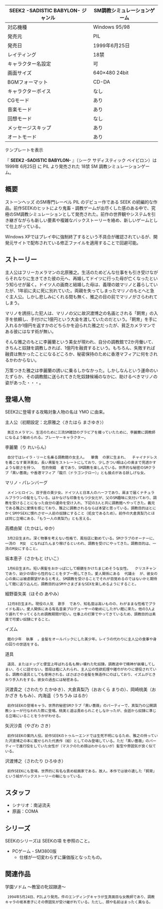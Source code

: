 SEEK2 -SADISTIC BABYLON-  ジャンル  |  SM調教シミュレーションゲーム   
---|---  
対応機種  |  Windows 95/98   
発売元  |  PIL   
発売日  |  1999年6月25日   
レイティング  |  18禁   
キャラクター名設定  |  可   
画面サイズ  |  640×480 24bit   
BGMフォーマット  |  CD-DA   
キャラクターボイス  |  なし   
CGモード  |  あり   
音楽モード  |  あり   
回想モード  |  なし   
メッセージスキップ  |  あり   
オートモード  |  あり   
テンプレートを表示  
  
『 **SEEK2 -SADISTIC BABYLON-** 』（シーク サディスティック ベイビロン）は  1999年  6月25日  に  PIL
より発売された  18禁  SM  調教シミュレーションゲーム。

##  概要  

ストーンヘッズ  のSM専門レーベル  PIL  のデビュー作である  SEEK
の続編的な作品。前作SEEKのヒットにより鬼畜・調教ゲームが出尽くした感のある中で、究極のSM調教シミュレーションとして発売された。前作の世界観やシステムを引き継ぎながらも新しい要素や複雑なバックストーリーを絡め、新しいゲームとして仕上がっている。

Windows XPではプレイ中に強制終了するという不具合が確認されているが、開発元サイトで配布されている修正ファイルを適用することで回避可能。

##  ストーリー  

主人公はフリーカメラマンの北原雅之。生活のためどんな仕事をも引き受けながらそれなりに生きてきた彼の元へ、再婚してドイツに行った母が亡くなったという知らせが届く。ドイツ人の画商と結婚した母は、義理の娘マリノと暮らしていたが、1年前に夫に死に別れていた。両親を失ってしまったマリノのもとへと急ぐ主人公。しかし悲しみにくれる間も無く、雅之の目の前でマリノがさらわれてしまう。

マリノを誘拐した犯人は、マリノの父に故沢渡博之の名画とされる「飼育」の入手を依頼し、手付けに1億円という大金を渡していたのだという。「飼育」を手に入れるか1億円を返すかのどちらかを迫られた雅之だったが、貧乏カメラマンである彼にはなす術が無い。

そんな雅之のもとに李麗蘭という美女が現われ、自分の調教館で2か月働いて、きちんと奴隷を調教しきれば、1億円を融資するという。もちろん、失敗すれば融資は無かったことになるどころか、秘密保持のために香港マフィアに何をされるかわからない。

万策つきた雅之は李麗蘭の誘いに乗るしかなかった。しかしなんという運命のいたずらか、その調教館に送られてきた牝奴隷候補のなかに、助けるべきマリノの姿があった・・・。

##  登場人物  

SEEK2に登場する攻略対象人物の名は  YMO  に由来。

主人公（初期設定：北原雅之〈きたはら まさゆき〉）

     貧乏カメラマン。生活のために三流SM雑誌のグラビアを撮っていたために、李麗蘭に調教師になるよう勧められる。プレーヤーキャラクター。 
李麗蘭（り れいらん）

     自分ではレイラ・リーと名乗る調教館の女主人。  華僑  の家に生まれ、  チャイナドレス  を着こなす東洋美女。長い黒髪をストレートにしており、少しきつい眼は心の奥まで見透かすような鋭さを持つ。  性的倒錯  者であり、SM調教を楽しんでいる。世界的な秘密のSMクラブ「黒い薔薇」や香港マフィア「龍爪（ドラゴンクロー）」とも接点がある妖しげな女。 
マリノ・パレンバーグ

     メインヒロイン。双子座の美少女。ドイツ人と日本人のハーフであり、肩まで届くナチュラルブラウンの髪をしている。はかなげな印象をもつ少女だが、父のSM趣味に気付いており、調教を受けることになった自分の運命を受け入れ、下記の3人と共に調教館へやってきた。義兄である雅之に愛情を感じており、雅之に調教されるならば本望と思っている。調教目的はとにかくSMやSEXに慣れさせ一人前の奴隷にすること（処女であるため）。前作の大倉真梨乃とほぼ同じ立場にある、「もう一人の真梨乃」とも言える。 
高橋由架（たかはし ゆか）

     3月2日生まれ。深く物事を考えない性格で、風俗店に勤めている。SMクラブのオーナーに、一流の  M女  になればたんまり稼げるといわれ、調教を受けにやってきた。調教目的は、一流のM女にすること。 
坂本恵子（さかもと けいこ）

     1月6日生まれ。短い黒髪をおかっぱにして眼鏡をかけたまじめそうな女性。  クリスチャン  であり、幼少の頃から性的なことをタブー視してきた。愛人関係にある  代議士  が、彼女の心の奥には被虐願望があると考え、SM調教を受けることでそれが目覚めるのではないかと期待して館に送り込んだ。調教目的はSMやさまざまなSEXを楽しめるようにすること。 
細野亜矢美（ほその あやみ）

     12月8日生まれ。現役の人気  歌手  であり、知名度は高いものの、わがままな性格でプライドも高い。愛人関係にある有名音楽プロデューサーの勧めにしたがい館に来た。他の3人より遅れてやってくるため調教期間が短い。仕事上の打算でやってきているため、調教目的は素直で可愛い奴隷にすること。 
イズム

     館の少年  執事  。金髪をオールバックにした美少年。レイラの代わりに主人公の食事や身の回りの世話をする。 
道具

     道具、またはドッグと便宜上呼ばれる名も無い壊れた牝奴隷。調教途中で精神が崩壊してしまい、ろくに話せない。普段は檻に入れられ、主人公の性欲処理や雑巾がわりに使役されている。調教の道具としても使用される。ぼさぼさの金髪を無造作にのばしており、イズムがときおり手入れをする。彼女の過去には秘密ある。 
沢渡貴之（さわたり たかゆき）、大倉真梨乃（おおくら まりの）、岡崎桃美（おかざき ももみ）、内海遥（うちうみ はるか）

     前作SEEKの登場キャラ。世界的秘密SMクラブ「黒い薔薇」のパーティーで、真梨乃の公開調教ショーが行なわれた際に登場。桃美と遥は責められこそしなかったが、会話から奴隷に準じる立場にいることをうかがわせる。 
矢沢沙貴（やざわ さき）

     前作SEEKの案内人役。前作SEEKのトゥルーエンドでは生死不明になるため、雅之の持っていた沢渡博之の本に載せられた代表作（絵）としてのみ登場している。ただ「黒い薔薇」のパーティーで進行役をしていた女性が（マスクのため顔はわからないが）髪型や雰囲気が良く似ている。 
沢渡博之（さわたり ひろゆき）

     前作SEEKにも登場。世界的に有名な責め絵画家である。故人。本作では彼の遺した「飼育」という絵がバックストーリーの軸になっている。 

##  スタッフ  

  * シナリオ：南泌流夫 
  * 原画：COMA 

##  シリーズ  

SEEKのシリーズは  SEEKの項  を参照のこと。

  * PCゲーム - SM3800版 
    * 仕様が一切変わらずに廉価版となったもの。 

##  関連作品  

学園ソドム 〜教室の牝奴隷達〜

     1994年5月24日、PILより発売。件のエンディングキャラが生真面目な女教師であり、調教キャラの坂本恵子にその雰囲気が受け継がれている。ただし、顔や名前はまったく異なる。 

